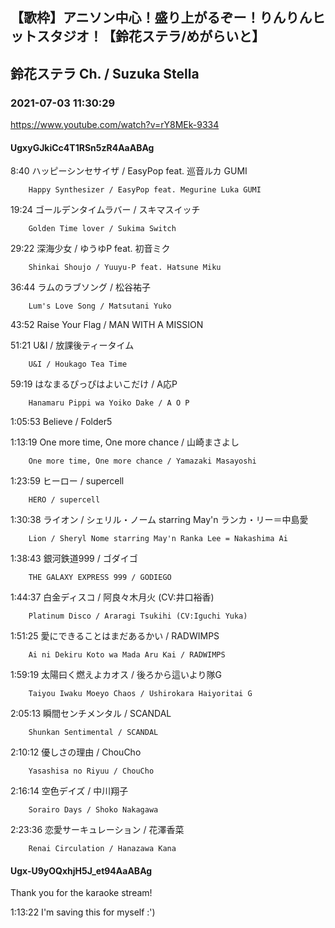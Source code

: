 ## 【歌枠】アニソン中心！盛り上がるぞー！りんりんヒットスタジオ！【鈴花ステラ/めがらいと】
## 鈴花ステラ Ch. / Suzuka Stella
### 2021-07-03 11:30:29
https://www.youtube.com/watch?v=rY8MEk-9334
#### UgxyGJkiCc4T1RSn5zR4AaABAg
8:40	ハッピーシンセサイザ / EasyPop feat. 巡音ルカ GUMI

		Happy Synthesizer / EasyPop feat. Megurine Luka GUMI



19:24	ゴールデンタイムラバー / スキマスイッチ

		Golden Time lover / Sukima Switch



29:22	深海少女 / ゆうゆP feat. 初音ミク

		Shinkai Shoujo / Yuuyu-P feat. Hatsune Miku



36:44	ラムのラブソング / 松谷祐子

		Lum's Love Song / Matsutani Yuko



43:52	Raise Your Flag / MAN WITH A MISSION



51:21	U&I / 放課後ティータイム

		U&I / Houkago Tea Time



59:19	はなまるぴっぴはよいこだけ / A応P

		Hanamaru Pippi wa Yoiko Dake / A O P



1:05:53	Believe / Folder5



1:13:19	One more time, One more chance / 山崎まさよし

		One more time, One more chance / Yamazaki Masayoshi



1:23:59	ヒーロー / supercell

		HERO / supercell



1:30:38	ライオン / シェリル・ノーム starring May'n ランカ・リー＝中島愛

		Lion / Sheryl Nome starring May'n Ranka Lee = Nakashima Ai



1:38:43	銀河鉄道999 / ゴダイゴ

		THE GALAXY EXPRESS 999 / GODIEGO



1:44:37	白金ディスコ / 阿良々木月火 (CV:井口裕香)

		Platinum Disco / Araragi Tsukihi (CV:Iguchi Yuka)



1:51:25	愛にできることはまだあるかい / RADWIMPS

		Ai ni Dekiru Koto wa Mada Aru Kai / RADWIMPS



1:59:19	太陽曰く燃えよカオス / 後ろから這いより隊G

		Taiyou Iwaku Moeyo Chaos / Ushirokara Haiyoritai G



2:05:13	瞬間センチメンタル / SCANDAL

		Shunkan Sentimental / SCANDAL



2:10:12	優しさの理由 / ChouCho

		Yasashisa no Riyuu / ChouCho



2:16:14	空色デイズ / 中川翔子

		Sorairo Days / Shoko Nakagawa



2:23:36	恋愛サーキュレーション / 花澤香菜

		Renai Circulation / Hanazawa Kana

#### Ugx-U9yOQxhjH5J_et94AaABAg
Thank you for the karaoke stream! 



1:13:22 I'm saving this for myself :')

